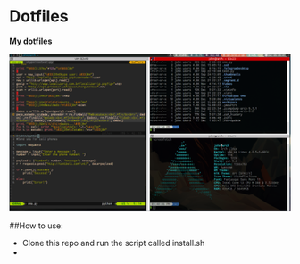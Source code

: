 # Dotfiles

**My dotfiles**

![dotfiles](https://github.com/JohnWillker/dotfiles/blob/master/pic.png)

##How to use:

- Clone this repo and run the script called install.sh
-   
